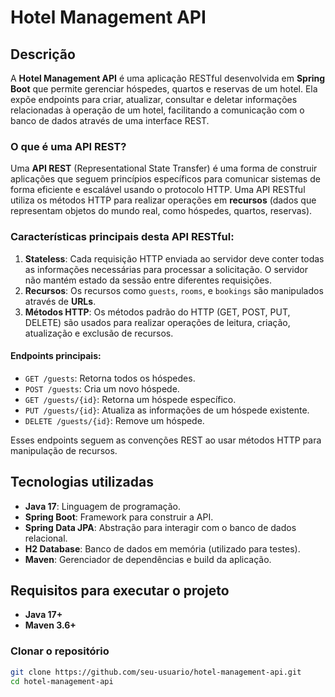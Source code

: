 # Hotel Management API

## Descrição

A **Hotel Management API** é uma aplicação RESTful desenvolvida em **Spring Boot** que permite gerenciar hóspedes, quartos e reservas de um hotel. Ela expõe endpoints para criar, atualizar, consultar e deletar informações relacionadas à operação de um hotel, facilitando a comunicação com o banco de dados através de uma interface REST.

### O que é uma API REST?

Uma **API REST** (Representational State Transfer) é uma forma de construir aplicações que seguem princípios específicos para comunicar sistemas de forma eficiente e escalável usando o protocolo HTTP. Uma API RESTful utiliza os métodos HTTP para realizar operações em **recursos** (dados que representam objetos do mundo real, como hóspedes, quartos, reservas).

### Características principais desta API RESTful:
1. **Stateless**: Cada requisição HTTP enviada ao servidor deve conter todas as informações necessárias para processar a solicitação. O servidor não mantém estado da sessão entre diferentes requisições.
2. **Recursos**: Os recursos como `guests`, `rooms`, e `bookings` são manipulados através de **URLs**.
3. **Métodos HTTP**: Os métodos padrão do HTTP (GET, POST, PUT, DELETE) são usados para realizar operações de leitura, criação, atualização e exclusão de recursos.

#### Endpoints principais:
- `GET /guests`: Retorna todos os hóspedes.
- `POST /guests`: Cria um novo hóspede.
- `GET /guests/{id}`: Retorna um hóspede específico.
- `PUT /guests/{id}`: Atualiza as informações de um hóspede existente.
- `DELETE /guests/{id}`: Remove um hóspede.

Esses endpoints seguem as convenções REST ao usar métodos HTTP para manipulação de recursos.

## Tecnologias utilizadas
- **Java 17**: Linguagem de programação.
- **Spring Boot**: Framework para construir a API.
- **Spring Data JPA**: Abstração para interagir com o banco de dados relacional.
- **H2 Database**: Banco de dados em memória (utilizado para testes).
- **Maven**: Gerenciador de dependências e build da aplicação.

## Requisitos para executar o projeto
- **Java 17+**
- **Maven 3.6+**
  
### Clonar o repositório

```bash
git clone https://github.com/seu-usuario/hotel-management-api.git
cd hotel-management-api
